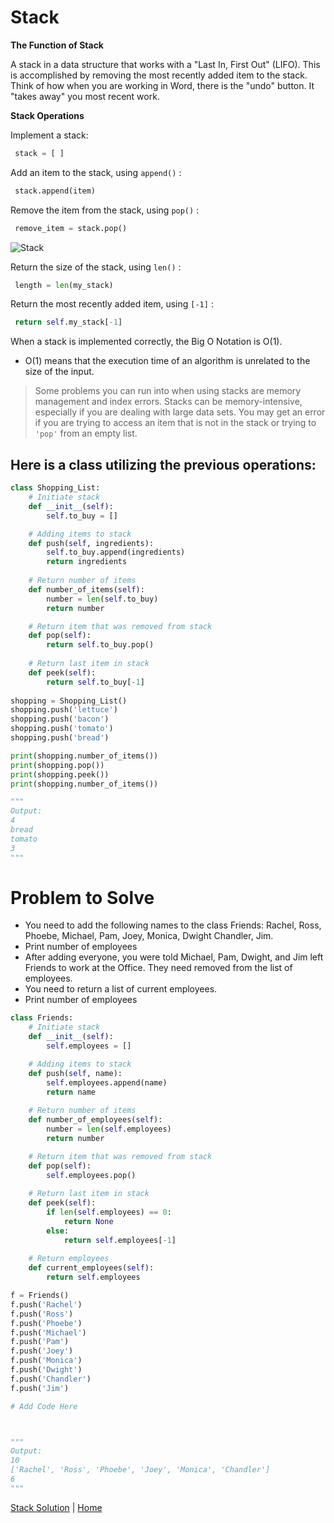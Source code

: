 # **Stack**


**The Function of Stack**

A stack in a data structure that works with a "Last In, First Out" (LIFO). This is accomplished by removing the most recently added item to the stack. Think of how when you are working in Word, there is the "undo" button. It "takes away" you most recent work. 



**Stack Operations**


Implement a stack:
```python
 stack = [ ]
 ```

Add an item to the stack, using `append()` :
```python
 stack.append(item)
 ```

Remove the item from the stack, using `pop()` :
```python
 remove_item = stack.pop()
 ```

![Stack]()

Return the size of the stack, using `len()` :
```python
 length = len(my_stack)
 ```

Return the most recently added item, using `[-1]` :
```python
 return self.my_stack[-1]
 ```

When a stack is implemented correctly, the Big O Notation is O(1). 
- O(1) means that the execution time of an algorithm is unrelated to the size of the input.
 
> Some problems you can run into when using stacks are memory management and index errors. Stacks can be memory-intensive, especially if you are dealing with large data sets. You may get an error if you are trying to access an item that is not in the stack or trying to `'pop'` from an empty list.

## Here is a class utilizing the previous operations: ##
```python
class Shopping_List:
    # Initiate stack
    def __init__(self):
        self.to_buy = []

    # Adding items to stack
    def push(self, ingredients):
        self.to_buy.append(ingredients)
        return ingredients
    
    # Return number of items
    def number_of_items(self):
        number = len(self.to_buy)
        return number

    # Return item that was removed from stack
    def pop(self):
        return self.to_buy.pop()
    
    # Return last item in stack
    def peek(self):
        return self.to_buy[-1]
    
shopping = Shopping_List()
shopping.push('lettuce')
shopping.push('bacon')
shopping.push('tomato')
shopping.push('bread')

print(shopping.number_of_items())  
print(shopping.pop())
print(shopping.peek())
print(shopping.number_of_items())

"""
Output:
4
bread
tomato
3
"""
```

**Problem to Solve** 
=
- You need to add the following names to the class Friends: Rachel, Ross, Phoebe, Michael, Pam, Joey, Monica, Dwight Chandler, Jim.
- Print number of employees
- After adding everyone, you were told Michael, Pam, Dwight, and Jim left Friends to work at the Office. They need removed from the list of employees. 
- You need to return a list of current employees.
- Print number of employees

```python
class Friends:
    # Initiate stack
    def __init__(self):
        self.employees = []

    # Adding items to stack
    def push(self, name):
        self.employees.append(name)
        return name
    
    # Return number of items
    def number_of_employees(self):
        number = len(self.employees)
        return number

    # Return item that was removed from stack
    def pop(self):
        self.employees.pop()
    
    # Return last item in stack
    def peek(self):
        if len(self.employees) == 0:
            return None
        else:
            return self.employees[-1]
    
    # Return employees
    def current_employees(self):
        return self.employees

f = Friends()
f.push('Rachel')
f.push('Ross')
f.push('Phoebe')
f.push('Michael')
f.push('Pam')
f.push('Joey')
f.push('Monica')
f.push('Dwight')
f.push('Chandler')
f.push('Jim')

# Add Code Here



"""
Output:
10
['Rachel', 'Ross', 'Phoebe', 'Joey', 'Monica', 'Chandler']
6
"""
```


[Stack Solution](stack_problem_SOLVED.py) | [Home]()
